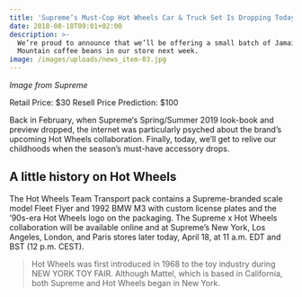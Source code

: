 ```yaml
---
title: 'Supreme’s Must-Cop Hot Wheels Car & Truck Set Is Dropping Today'
date: 2018-08-18T09:01+02:00
description: >-
  We’re proud to announce that we’ll be offering a small batch of Jamaica Blue
  Mountain coffee beans in our store next week.
image: /images/uploads/news_item-03.jpg
---
```

*Image from Supreme*

Retail Price: $30
Resell Price Prediction: $100

Back in February, when Supreme‘s Spring/Summer 2019 look-book and preview dropped, the internet was particularly psyched about the brand’s upcoming Hot Wheels collaboration. Finally, today, we’ll get to relive our childhoods when the season’s must-have accessory drops.

## A little history on Hot Wheels

The Hot Wheels Team Transport pack contains a Supreme-branded scale model Fleet Flyer and 1992 BMW M3 with custom license plates and the ’90s-era Hot Wheels logo on the packaging.
The Supreme x Hot Wheels collaboration will be available online and at Supreme’s New York, Los Angeles, London, and Paris stores later today, April 18, at 11 a.m. EDT and BST (12 p.m. CEST).

>Hot Wheels was first introduced in 1968 to the toy industry during NEW YORK TOY FAIR. Although Mattel, which is based in California, both Supreme and Hot Wheels began in New York.
